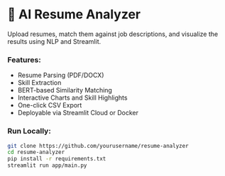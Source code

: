 # 🧠 AI Resume Analyzer

Upload resumes, match them against job descriptions, and visualize the results using NLP and Streamlit.

### Features:
- Resume Parsing (PDF/DOCX)
- Skill Extraction
- BERT-based Similarity Matching
- Interactive Charts and Skill Highlights
- One-click CSV Export
- Deployable via Streamlit Cloud or Docker

### Run Locally:

```bash
git clone https://github.com/yourusername/resume-analyzer
cd resume-analyzer
pip install -r requirements.txt
streamlit run app/main.py
